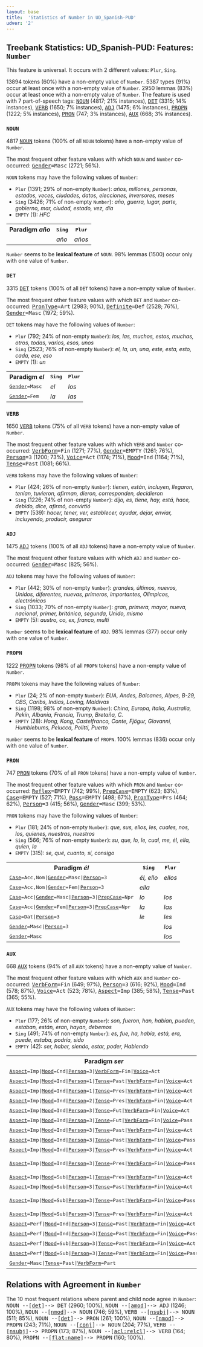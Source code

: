 ```yaml
---
layout: base
title:  'Statistics of Number in UD_Spanish-PUD'
udver: '2'
---
```


## Treebank Statistics: UD_Spanish-PUD: Features: `Number`

This feature is universal.
It occurs with 2 different values: `Plur`, `Sing`.

13894 tokens (60%) have a non-empty value of `Number`.
5387 types (91%) occur at least once with a non-empty value of `Number`.
2950 lemmas (83%) occur at least once with a non-empty value of `Number`.
The feature is used with 7 part-of-speech tags: <tt><a href="es_pud-pos-NOUN.html">NOUN</a></tt> (4817; 21% instances), <tt><a href="es_pud-pos-DET.html">DET</a></tt> (3315; 14% instances), <tt><a href="es_pud-pos-VERB.html">VERB</a></tt> (1650; 7% instances), <tt><a href="es_pud-pos-ADJ.html">ADJ</a></tt> (1475; 6% instances), <tt><a href="es_pud-pos-PROPN.html">PROPN</a></tt> (1222; 5% instances), <tt><a href="es_pud-pos-PRON.html">PRON</a></tt> (747; 3% instances), <tt><a href="es_pud-pos-AUX.html">AUX</a></tt> (668; 3% instances).

### `NOUN`

4817 <tt><a href="es_pud-pos-NOUN.html">NOUN</a></tt> tokens (100% of all `NOUN` tokens) have a non-empty value of `Number`.

The most frequent other feature values with which `NOUN` and `Number` co-occurred: <tt><a href="es_pud-feat-Gender.html">Gender</a></tt><tt>=Masc</tt> (2721; 56%).

`NOUN` tokens may have the following values of `Number`:

* `Plur` (1391; 29% of non-empty `Number`): <em>años, millones, personas, estados, veces, ciudades, datos, elecciones, inversores, meses</em>
* `Sing` (3426; 71% of non-empty `Number`): <em>año, guerra, lugar, parte, gobierno, mar, ciudad, estado, vez, día</em>
* `EMPTY` (1): <em>HFC</em>

<table>
  <tr><th>Paradigm <i>año</i></th><th><tt>Sing</tt></th><th><tt>Plur</tt></th></tr>
  <tr><td><tt></tt></td><td><em>año</em></td><td><em>años</em></td></tr>
</table>

`Number` seems to be **lexical feature** of `NOUN`. 98% lemmas (1500) occur only with one value of `Number`.

### `DET`

3315 <tt><a href="es_pud-pos-DET.html">DET</a></tt> tokens (100% of all `DET` tokens) have a non-empty value of `Number`.

The most frequent other feature values with which `DET` and `Number` co-occurred: <tt><a href="es_pud-feat-PronType.html">PronType</a></tt><tt>=Art</tt> (2983; 90%), <tt><a href="es_pud-feat-Definite.html">Definite</a></tt><tt>=Def</tt> (2528; 76%), <tt><a href="es_pud-feat-Gender.html">Gender</a></tt><tt>=Masc</tt> (1972; 59%).

`DET` tokens may have the following values of `Number`:

* `Plur` (792; 24% of non-empty `Number`): <em>los, las, muchos, estos, muchas, otros, todas, varios, esos, unos</em>
* `Sing` (2523; 76% of non-empty `Number`): <em>el, la, un, una, este, esta, esto, cada, ese, eso</em>
* `EMPTY` (1): <em>un</em>

<table>
  <tr><th>Paradigm <i>el</i></th><th><tt>Sing</tt></th><th><tt>Plur</tt></th></tr>
  <tr><td><tt><tt><a href="es_pud-feat-Gender.html">Gender</a></tt><tt>=Masc</tt></tt></td><td><em>el</em></td><td><em>los</em></td></tr>
  <tr><td><tt><tt><a href="es_pud-feat-Gender.html">Gender</a></tt><tt>=Fem</tt></tt></td><td><em>la</em></td><td><em>las</em></td></tr>
</table>

### `VERB`

1650 <tt><a href="es_pud-pos-VERB.html">VERB</a></tt> tokens (75% of all `VERB` tokens) have a non-empty value of `Number`.

The most frequent other feature values with which `VERB` and `Number` co-occurred: <tt><a href="es_pud-feat-VerbForm.html">VerbForm</a></tt><tt>=Fin</tt> (1271; 77%), <tt><a href="es_pud-feat-Gender.html">Gender</a></tt><tt>=EMPTY</tt> (1261; 76%), <tt><a href="es_pud-feat-Person.html">Person</a></tt><tt>=3</tt> (1200; 73%), <tt><a href="es_pud-feat-Voice.html">Voice</a></tt><tt>=Act</tt> (1174; 71%), <tt><a href="es_pud-feat-Mood.html">Mood</a></tt><tt>=Ind</tt> (1164; 71%), <tt><a href="es_pud-feat-Tense.html">Tense</a></tt><tt>=Past</tt> (1081; 66%).

`VERB` tokens may have the following values of `Number`:

* `Plur` (424; 26% of non-empty `Number`): <em>tienen, están, incluyen, llegaron, tenían, tuvieron, afirman, dieron, corresponden, decidieron</em>
* `Sing` (1226; 74% of non-empty `Number`): <em>dijo, es, tiene, hay, está, hace, debido, dice, afirmó, convirtió</em>
* `EMPTY` (539): <em>hacer, tener, ver, establecer, ayudar, dejar, enviar, incluyendo, producir, asegurar</em>

### `ADJ`

1475 <tt><a href="es_pud-pos-ADJ.html">ADJ</a></tt> tokens (100% of all `ADJ` tokens) have a non-empty value of `Number`.

The most frequent other feature values with which `ADJ` and `Number` co-occurred: <tt><a href="es_pud-feat-Gender.html">Gender</a></tt><tt>=Masc</tt> (825; 56%).

`ADJ` tokens may have the following values of `Number`:

* `Plur` (442; 30% of non-empty `Number`): <em>grandes, últimos, nuevos, Unidos, diferentes, nuevas, primeros, importantes, Olímpicos, electrónicos</em>
* `Sing` (1033; 70% of non-empty `Number`): <em>gran, primera, mayor, nueva, nacional, primer, británica, segunda, Unido, mismo</em>
* `EMPTY` (5): <em>austro, co, ex, franco, multi</em>

`Number` seems to be **lexical feature** of `ADJ`. 98% lemmas (377) occur only with one value of `Number`.

### `PROPN`

1222 <tt><a href="es_pud-pos-PROPN.html">PROPN</a></tt> tokens (98% of all `PROPN` tokens) have a non-empty value of `Number`.

`PROPN` tokens may have the following values of `Number`:

* `Plur` (24; 2% of non-empty `Number`): <em>EUA, Andes, Balcanes, Alpes, B-29, CBS, Caribs, Indias, Loving, Maldivas</em>
* `Sing` (1198; 98% of non-empty `Number`): <em>China, Europa, Italia, Australia, Pekín, Albania, Francia, Trump, Bretaña, C.</em>
* `EMPTY` (28): <em>Hong, Kong, Castelfranco, Conte, Fjögur, Giovanni, Humblebums, Pelucca, Politti, Puerto</em>

`Number` seems to be **lexical feature** of `PROPN`. 100% lemmas (836) occur only with one value of `Number`.

### `PRON`

747 <tt><a href="es_pud-pos-PRON.html">PRON</a></tt> tokens (70% of all `PRON` tokens) have a non-empty value of `Number`.

The most frequent other feature values with which `PRON` and `Number` co-occurred: <tt><a href="es_pud-feat-Reflex.html">Reflex</a></tt><tt>=EMPTY</tt> (742; 99%), <tt><a href="es_pud-feat-PrepCase.html">PrepCase</a></tt><tt>=EMPTY</tt> (623; 83%), <tt><a href="es_pud-feat-Case.html">Case</a></tt><tt>=EMPTY</tt> (527; 71%), <tt><a href="es_pud-feat-Poss.html">Poss</a></tt><tt>=EMPTY</tt> (498; 67%), <tt><a href="es_pud-feat-PronType.html">PronType</a></tt><tt>=Prs</tt> (464; 62%), <tt><a href="es_pud-feat-Person.html">Person</a></tt><tt>=3</tt> (415; 56%), <tt><a href="es_pud-feat-Gender.html">Gender</a></tt><tt>=Masc</tt> (399; 53%).

`PRON` tokens may have the following values of `Number`:

* `Plur` (181; 24% of non-empty `Number`): <em>que, sus, ellos, les, cuales, nos, los, quienes, nuestras, nuestros</em>
* `Sing` (566; 76% of non-empty `Number`): <em>su, que, lo, le, cual, me, él, ella, quien, la</em>
* `EMPTY` (315): <em>se, qué, cuanto, sí, consigo</em>

<table>
  <tr><th>Paradigm <i>él</i></th><th><tt>Sing</tt></th><th><tt>Plur</tt></th></tr>
  <tr><td><tt><tt><a href="es_pud-feat-Case.html">Case</a></tt><tt>=Acc,Nom</tt>|<tt><a href="es_pud-feat-Gender.html">Gender</a></tt><tt>=Masc</tt>|<tt><a href="es_pud-feat-Person.html">Person</a></tt><tt>=3</tt></tt></td><td><em>él, ello</em></td><td><em>ellos</em></td></tr>
  <tr><td><tt><tt><a href="es_pud-feat-Case.html">Case</a></tt><tt>=Acc,Nom</tt>|<tt><a href="es_pud-feat-Gender.html">Gender</a></tt><tt>=Fem</tt>|<tt><a href="es_pud-feat-Person.html">Person</a></tt><tt>=3</tt></tt></td><td><em>ella</em></td><td></td></tr>
  <tr><td><tt><tt><a href="es_pud-feat-Case.html">Case</a></tt><tt>=Acc</tt>|<tt><a href="es_pud-feat-Gender.html">Gender</a></tt><tt>=Masc</tt>|<tt><a href="es_pud-feat-Person.html">Person</a></tt><tt>=3</tt>|<tt><a href="es_pud-feat-PrepCase.html">PrepCase</a></tt><tt>=Npr</tt></tt></td><td><em>lo</em></td><td><em>los</em></td></tr>
  <tr><td><tt><tt><a href="es_pud-feat-Case.html">Case</a></tt><tt>=Acc</tt>|<tt><a href="es_pud-feat-Gender.html">Gender</a></tt><tt>=Fem</tt>|<tt><a href="es_pud-feat-Person.html">Person</a></tt><tt>=3</tt>|<tt><a href="es_pud-feat-PrepCase.html">PrepCase</a></tt><tt>=Npr</tt></tt></td><td><em>la</em></td><td><em>las</em></td></tr>
  <tr><td><tt><tt><a href="es_pud-feat-Case.html">Case</a></tt><tt>=Dat</tt>|<tt><a href="es_pud-feat-Person.html">Person</a></tt><tt>=3</tt></tt></td><td><em>le</em></td><td><em>les</em></td></tr>
  <tr><td><tt><tt><a href="es_pud-feat-Gender.html">Gender</a></tt><tt>=Masc</tt>|<tt><a href="es_pud-feat-Person.html">Person</a></tt><tt>=3</tt></tt></td><td></td><td><em>los</em></td></tr>
  <tr><td><tt><tt><a href="es_pud-feat-Gender.html">Gender</a></tt><tt>=Masc</tt></tt></td><td></td><td><em>los</em></td></tr>
</table>

### `AUX`

668 <tt><a href="es_pud-pos-AUX.html">AUX</a></tt> tokens (94% of all `AUX` tokens) have a non-empty value of `Number`.

The most frequent other feature values with which `AUX` and `Number` co-occurred: <tt><a href="es_pud-feat-VerbForm.html">VerbForm</a></tt><tt>=Fin</tt> (649; 97%), <tt><a href="es_pud-feat-Person.html">Person</a></tt><tt>=3</tt> (616; 92%), <tt><a href="es_pud-feat-Mood.html">Mood</a></tt><tt>=Ind</tt> (578; 87%), <tt><a href="es_pud-feat-Voice.html">Voice</a></tt><tt>=Act</tt> (523; 78%), <tt><a href="es_pud-feat-Aspect.html">Aspect</a></tt><tt>=Imp</tt> (385; 58%), <tt><a href="es_pud-feat-Tense.html">Tense</a></tt><tt>=Past</tt> (365; 55%).

`AUX` tokens may have the following values of `Number`:

* `Plur` (177; 26% of non-empty `Number`): <em>son, fueron, han, habían, pueden, estaban, están, eran, hayan, debemos</em>
* `Sing` (491; 74% of non-empty `Number`): <em>es, fue, ha, había, está, era, puede, estaba, podría, sido</em>
* `EMPTY` (42): <em>ser, haber, siendo, estar, poder, Habiendo</em>

<table>
  <tr><th>Paradigm <i>ser</i></th><th><tt>Sing</tt></th><th><tt>Plur</tt></th></tr>
  <tr><td><tt><tt><a href="es_pud-feat-Aspect.html">Aspect</a></tt><tt>=Imp</tt>|<tt><a href="es_pud-feat-Mood.html">Mood</a></tt><tt>=Cnd</tt>|<tt><a href="es_pud-feat-Person.html">Person</a></tt><tt>=3</tt>|<tt><a href="es_pud-feat-VerbForm.html">VerbForm</a></tt><tt>=Fin</tt>|<tt><a href="es_pud-feat-Voice.html">Voice</a></tt><tt>=Act</tt></tt></td><td><em>sería</em></td><td><em>serían</em></td></tr>
  <tr><td><tt><tt><a href="es_pud-feat-Aspect.html">Aspect</a></tt><tt>=Imp</tt>|<tt><a href="es_pud-feat-Mood.html">Mood</a></tt><tt>=Ind</tt>|<tt><a href="es_pud-feat-Person.html">Person</a></tt><tt>=1</tt>|<tt><a href="es_pud-feat-Tense.html">Tense</a></tt><tt>=Past</tt>|<tt><a href="es_pud-feat-VerbForm.html">VerbForm</a></tt><tt>=Fin</tt>|<tt><a href="es_pud-feat-Voice.html">Voice</a></tt><tt>=Act</tt></tt></td><td><em>era</em></td><td></td></tr>
  <tr><td><tt><tt><a href="es_pud-feat-Aspect.html">Aspect</a></tt><tt>=Imp</tt>|<tt><a href="es_pud-feat-Mood.html">Mood</a></tt><tt>=Ind</tt>|<tt><a href="es_pud-feat-Person.html">Person</a></tt><tt>=1</tt>|<tt><a href="es_pud-feat-Tense.html">Tense</a></tt><tt>=Pres</tt>|<tt><a href="es_pud-feat-VerbForm.html">VerbForm</a></tt><tt>=Fin</tt>|<tt><a href="es_pud-feat-Voice.html">Voice</a></tt><tt>=Act</tt></tt></td><td></td><td><em>somos</em></td></tr>
  <tr><td><tt><tt><a href="es_pud-feat-Aspect.html">Aspect</a></tt><tt>=Imp</tt>|<tt><a href="es_pud-feat-Mood.html">Mood</a></tt><tt>=Ind</tt>|<tt><a href="es_pud-feat-Person.html">Person</a></tt><tt>=2</tt>|<tt><a href="es_pud-feat-Tense.html">Tense</a></tt><tt>=Pres</tt>|<tt><a href="es_pud-feat-VerbForm.html">VerbForm</a></tt><tt>=Fin</tt>|<tt><a href="es_pud-feat-Voice.html">Voice</a></tt><tt>=Act</tt></tt></td><td><em>Tienes</em></td><td></td></tr>
  <tr><td><tt><tt><a href="es_pud-feat-Aspect.html">Aspect</a></tt><tt>=Imp</tt>|<tt><a href="es_pud-feat-Mood.html">Mood</a></tt><tt>=Ind</tt>|<tt><a href="es_pud-feat-Person.html">Person</a></tt><tt>=3</tt>|<tt><a href="es_pud-feat-Tense.html">Tense</a></tt><tt>=Fut</tt>|<tt><a href="es_pud-feat-VerbForm.html">VerbForm</a></tt><tt>=Fin</tt>|<tt><a href="es_pud-feat-Voice.html">Voice</a></tt><tt>=Act</tt></tt></td><td><em>será</em></td><td></td></tr>
  <tr><td><tt><tt><a href="es_pud-feat-Aspect.html">Aspect</a></tt><tt>=Imp</tt>|<tt><a href="es_pud-feat-Mood.html">Mood</a></tt><tt>=Ind</tt>|<tt><a href="es_pud-feat-Person.html">Person</a></tt><tt>=3</tt>|<tt><a href="es_pud-feat-Tense.html">Tense</a></tt><tt>=Fut</tt>|<tt><a href="es_pud-feat-VerbForm.html">VerbForm</a></tt><tt>=Fin</tt>|<tt><a href="es_pud-feat-Voice.html">Voice</a></tt><tt>=Pass</tt></tt></td><td><em>Será</em></td><td><em>serán</em></td></tr>
  <tr><td><tt><tt><a href="es_pud-feat-Aspect.html">Aspect</a></tt><tt>=Imp</tt>|<tt><a href="es_pud-feat-Mood.html">Mood</a></tt><tt>=Ind</tt>|<tt><a href="es_pud-feat-Person.html">Person</a></tt><tt>=3</tt>|<tt><a href="es_pud-feat-Tense.html">Tense</a></tt><tt>=Past</tt>|<tt><a href="es_pud-feat-VerbForm.html">VerbForm</a></tt><tt>=Fin</tt>|<tt><a href="es_pud-feat-Voice.html">Voice</a></tt><tt>=Act</tt></tt></td><td><em>era</em></td><td><em>eran</em></td></tr>
  <tr><td><tt><tt><a href="es_pud-feat-Aspect.html">Aspect</a></tt><tt>=Imp</tt>|<tt><a href="es_pud-feat-Mood.html">Mood</a></tt><tt>=Ind</tt>|<tt><a href="es_pud-feat-Person.html">Person</a></tt><tt>=3</tt>|<tt><a href="es_pud-feat-Tense.html">Tense</a></tt><tt>=Past</tt>|<tt><a href="es_pud-feat-VerbForm.html">VerbForm</a></tt><tt>=Fin</tt>|<tt><a href="es_pud-feat-Voice.html">Voice</a></tt><tt>=Pass</tt></tt></td><td><em>era</em></td><td><em>eran</em></td></tr>
  <tr><td><tt><tt><a href="es_pud-feat-Aspect.html">Aspect</a></tt><tt>=Imp</tt>|<tt><a href="es_pud-feat-Mood.html">Mood</a></tt><tt>=Ind</tt>|<tt><a href="es_pud-feat-Person.html">Person</a></tt><tt>=3</tt>|<tt><a href="es_pud-feat-Tense.html">Tense</a></tt><tt>=Pres</tt>|<tt><a href="es_pud-feat-VerbForm.html">VerbForm</a></tt><tt>=Fin</tt>|<tt><a href="es_pud-feat-Voice.html">Voice</a></tt><tt>=Act</tt></tt></td><td><em>es</em></td><td><em>son</em></td></tr>
  <tr><td><tt><tt><a href="es_pud-feat-Aspect.html">Aspect</a></tt><tt>=Imp</tt>|<tt><a href="es_pud-feat-Mood.html">Mood</a></tt><tt>=Ind</tt>|<tt><a href="es_pud-feat-Person.html">Person</a></tt><tt>=3</tt>|<tt><a href="es_pud-feat-Tense.html">Tense</a></tt><tt>=Pres</tt>|<tt><a href="es_pud-feat-VerbForm.html">VerbForm</a></tt><tt>=Fin</tt>|<tt><a href="es_pud-feat-Voice.html">Voice</a></tt><tt>=Pass</tt></tt></td><td><em>es, considera</em></td><td><em>son, consideran</em></td></tr>
  <tr><td><tt><tt><a href="es_pud-feat-Aspect.html">Aspect</a></tt><tt>=Imp</tt>|<tt><a href="es_pud-feat-Mood.html">Mood</a></tt><tt>=Sub</tt>|<tt><a href="es_pud-feat-Person.html">Person</a></tt><tt>=1</tt>|<tt><a href="es_pud-feat-Tense.html">Tense</a></tt><tt>=Pres</tt>|<tt><a href="es_pud-feat-VerbForm.html">VerbForm</a></tt><tt>=Fin</tt>|<tt><a href="es_pud-feat-Voice.html">Voice</a></tt><tt>=Act</tt></tt></td><td></td><td><em>seamos</em></td></tr>
  <tr><td><tt><tt><a href="es_pud-feat-Aspect.html">Aspect</a></tt><tt>=Imp</tt>|<tt><a href="es_pud-feat-Mood.html">Mood</a></tt><tt>=Sub</tt>|<tt><a href="es_pud-feat-Person.html">Person</a></tt><tt>=3</tt>|<tt><a href="es_pud-feat-Tense.html">Tense</a></tt><tt>=Past</tt>|<tt><a href="es_pud-feat-VerbForm.html">VerbForm</a></tt><tt>=Fin</tt>|<tt><a href="es_pud-feat-Voice.html">Voice</a></tt><tt>=Act</tt></tt></td><td></td><td><em>fueran</em></td></tr>
  <tr><td><tt><tt><a href="es_pud-feat-Aspect.html">Aspect</a></tt><tt>=Imp</tt>|<tt><a href="es_pud-feat-Mood.html">Mood</a></tt><tt>=Sub</tt>|<tt><a href="es_pud-feat-Person.html">Person</a></tt><tt>=3</tt>|<tt><a href="es_pud-feat-Tense.html">Tense</a></tt><tt>=Past</tt>|<tt><a href="es_pud-feat-VerbForm.html">VerbForm</a></tt><tt>=Fin</tt>|<tt><a href="es_pud-feat-Voice.html">Voice</a></tt><tt>=Pass</tt></tt></td><td><em>fuera</em></td><td><em>fueran, pudieran</em></td></tr>
  <tr><td><tt><tt><a href="es_pud-feat-Aspect.html">Aspect</a></tt><tt>=Imp</tt>|<tt><a href="es_pud-feat-Mood.html">Mood</a></tt><tt>=Sub</tt>|<tt><a href="es_pud-feat-Person.html">Person</a></tt><tt>=3</tt>|<tt><a href="es_pud-feat-Tense.html">Tense</a></tt><tt>=Pres</tt>|<tt><a href="es_pud-feat-VerbForm.html">VerbForm</a></tt><tt>=Fin</tt>|<tt><a href="es_pud-feat-Voice.html">Voice</a></tt><tt>=Act</tt></tt></td><td><em>sea</em></td><td><em>sean</em></td></tr>
  <tr><td><tt><tt><a href="es_pud-feat-Aspect.html">Aspect</a></tt><tt>=Perf</tt>|<tt><a href="es_pud-feat-Mood.html">Mood</a></tt><tt>=Ind</tt>|<tt><a href="es_pud-feat-Person.html">Person</a></tt><tt>=3</tt>|<tt><a href="es_pud-feat-Tense.html">Tense</a></tt><tt>=Past</tt>|<tt><a href="es_pud-feat-VerbForm.html">VerbForm</a></tt><tt>=Fin</tt>|<tt><a href="es_pud-feat-Voice.html">Voice</a></tt><tt>=Act</tt></tt></td><td><em>fue</em></td><td><em>fueron</em></td></tr>
  <tr><td><tt><tt><a href="es_pud-feat-Aspect.html">Aspect</a></tt><tt>=Perf</tt>|<tt><a href="es_pud-feat-Mood.html">Mood</a></tt><tt>=Ind</tt>|<tt><a href="es_pud-feat-Person.html">Person</a></tt><tt>=3</tt>|<tt><a href="es_pud-feat-Tense.html">Tense</a></tt><tt>=Past</tt>|<tt><a href="es_pud-feat-VerbForm.html">VerbForm</a></tt><tt>=Fin</tt>|<tt><a href="es_pud-feat-Voice.html">Voice</a></tt><tt>=Pass</tt></tt></td><td><em>fue</em></td><td><em>fueron</em></td></tr>
  <tr><td><tt><tt><a href="es_pud-feat-Aspect.html">Aspect</a></tt><tt>=Perf</tt>|<tt><a href="es_pud-feat-Mood.html">Mood</a></tt><tt>=Sub</tt>|<tt><a href="es_pud-feat-Person.html">Person</a></tt><tt>=3</tt>|<tt><a href="es_pud-feat-Tense.html">Tense</a></tt><tt>=Past</tt>|<tt><a href="es_pud-feat-VerbForm.html">VerbForm</a></tt><tt>=Fin</tt>|<tt><a href="es_pud-feat-Voice.html">Voice</a></tt><tt>=Act</tt></tt></td><td><em>hubiera</em></td><td></td></tr>
  <tr><td><tt><tt><a href="es_pud-feat-Aspect.html">Aspect</a></tt><tt>=Perf</tt>|<tt><a href="es_pud-feat-Mood.html">Mood</a></tt><tt>=Sub</tt>|<tt><a href="es_pud-feat-Person.html">Person</a></tt><tt>=3</tt>|<tt><a href="es_pud-feat-Tense.html">Tense</a></tt><tt>=Past</tt>|<tt><a href="es_pud-feat-VerbForm.html">VerbForm</a></tt><tt>=Fin</tt>|<tt><a href="es_pud-feat-Voice.html">Voice</a></tt><tt>=Pass</tt></tt></td><td><em>hubiera</em></td><td></td></tr>
  <tr><td><tt><tt><a href="es_pud-feat-Gender.html">Gender</a></tt><tt>=Masc</tt>|<tt><a href="es_pud-feat-Tense.html">Tense</a></tt><tt>=Past</tt>|<tt><a href="es_pud-feat-VerbForm.html">VerbForm</a></tt><tt>=Part</tt></tt></td><td><em>sido</em></td><td></td></tr>
</table>

## Relations with Agreement in `Number`

The 10 most frequent relations where parent and child node agree in `Number`:
<tt>NOUN --[<tt><a href="es_pud-dep-det.html">det</a></tt>]--> DET</tt> (2960; 100%),
<tt>NOUN --[<tt><a href="es_pud-dep-amod.html">amod</a></tt>]--> ADJ</tt> (1246; 100%),
<tt>NOUN --[<tt><a href="es_pud-dep-nmod.html">nmod</a></tt>]--> NOUN</tt> (746; 59%),
<tt>VERB --[<tt><a href="es_pud-dep-nsubj.html">nsubj</a></tt>]--> NOUN</tt> (511; 85%),
<tt>NOUN --[<tt><a href="es_pud-dep-det.html">det</a></tt>]--> PRON</tt> (261; 100%),
<tt>NOUN --[<tt><a href="es_pud-dep-nmod.html">nmod</a></tt>]--> PROPN</tt> (243; 71%),
<tt>NOUN --[<tt><a href="es_pud-dep-conj.html">conj</a></tt>]--> NOUN</tt> (204; 77%),
<tt>VERB --[<tt><a href="es_pud-dep-nsubj.html">nsubj</a></tt>]--> PROPN</tt> (173; 87%),
<tt>NOUN --[<tt><a href="es_pud-dep-acl-relcl.html">acl:relcl</a></tt>]--> VERB</tt> (164; 80%),
<tt>PROPN --[<tt><a href="es_pud-dep-flat-name.html">flat:name</a></tt>]--> PROPN</tt> (160; 100%).


